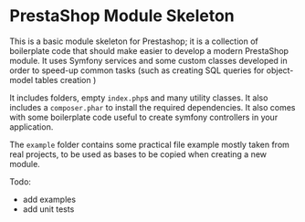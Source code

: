 # PrestaShop Module Skeleton


This is a basic module skeleton for Prestashop; it is a collection of boilerplate code that
should make easier to develop a modern PrestaShop module. It uses Symfony services and some custom
classes developed in order to speed-up common tasks (such as creating SQL queries for object-model tables creation
)

It includes folders, empty ``index.php``s and many utility classes. 
It also includes a ``composer.phar`` to install the required dependencies.
It also comes with some boilerplate code useful to create symfony controllers in your application.

The ``example`` folder contains some practical file example mostly taken from real projects, to be used as bases to be copied when creating a new 
module.

Todo:
- add examples
- add unit tests

